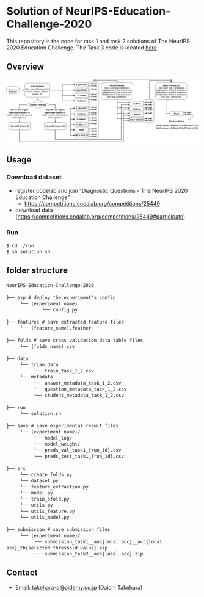 # Solution of NeurIPS-Education-Challenge-2020

This repository is the code for task 1 and task 2 solutions of The NeurIPS 2020 Education Challenge.
The Task 3 code is located [here](https://github.com/haradai1262/NeurIPS-Education-Challenge-2020/tree/main/task3)

## Overview

![overview](./_figure/overview.png)

## Usage

### Download dataset

- register codelab and join "Diagnostic Questions - The NeurIPS 2020 Education Challenge"
  - https://competitions.codalab.org/competitions/25449
- download data (https://competitions.codalab.org/competitions/25449#participate)

### Run

```
$ cd ./run
$ sh solution.sh
```

## folder structure

```
NeurIPS-Education-Challenge-2020

├── exp # deploy the experiment's config
     └── (experiment name)
             └── config.py

├── features # save extracted feature files
     └── (feature_name).feather

├── folds # save cross validation data table files
     └── (folds_name).csv

├── data
     └── trian_data
          └── train_task_1_2.csv
     └── metadata
          └── answer_metadata_task_1_2.csv
          └── question_metadata_task_1_2.csv
          └── student_metadata_task_1_2.csv

├── run
     └── solution.sh

├── save # save experimental result files
     └── (experiment name)/   
          └── model_log/
          └── model_weight/
          └── preds_val_task1_{run_id}.csv
          └── preds_test_task1_{run_id}.csv

├── src
     └── create_folds.py
     └── dataset.py
     └── feature_extraction.py
     └── model.py
     └── train_5fold.py
     └── utils.py
     └── utils_feature.py
     └── utils_model.py

├── submission # save submission files
     └── (experiment name)/
          └── submission_task1__auc{local auc}__acc{local acc}_th{selected threshold value}.zip
          └── submission_task2__acc{local acc}.zip
```

## Contact

- Email: takehara-d@aidemy.co.jp (Daichi Takehara)
